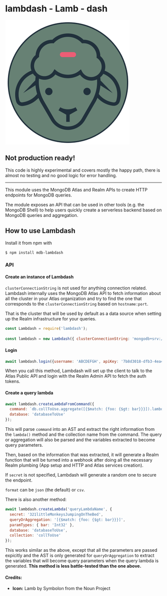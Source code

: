 # lambdash - Lamb - dash

![Lamb-dash](resources/lamb-.png)

## Not production ready!

This code is highly experimental and covers mostly the happy path, there is almost no testing and no good logic for error handling.

---

This module uses the MongoDB Atlas and Realm APIs to create HTTP endpoints for MongoDB queries.

The module exposes an API that can be used in other tools (e.g. the MongoDB Shell) to help users quickly create a
serverless backend based on MongoDB queries and aggregation.

## How to use Lambdash

Install it from npm with

```
$ npm install mdb-lambdash
```

### API

#### Create an instance of Lambdash

`clusterConnectionString` is not used for anything connection related. Lambdash internally uses the
MongoDB Atlas API to fetch information about all the cluster in your Atlas organization and try to find
the one that corresponds to the `clusterConnectionString` based on `hostname:port`.

That is the cluster that will be used by default as a data source when setting up the Realm infrastructure
for your queries.

```javascript
const Lambdash = require('lambdash');

const lambdash = new Lambdash({ clusterConnectionString: 'mongodb+srv://some.url?options' });

```
#### Login

```javascript
await lambdash.login({username: 'ABCDEFGH', apiKey: '7b8d3018-dfb3-4ea4-8713-eb6d23438f1d'});
```

When you call this method, Lambdash will set up the client to talk to the Atlas Public API and
login with the Realm Admin API to fetch the auth tokens.
#### Create a query lambda

```javascript
await lambdash.createLambdaFromCommand({
  command: `db.collToUse.aggregate([{$match: {foo: {$gt: bar}}}]).lambda({name: 'queryLambdaName', paramTypes: {bar: 'Int32'}, secret: '321littleMonkeysJumpingOnTheBed', format: 'csv'})`,
  database: 'databaseToUse'
});
```

This will parse `command` into an AST and extract the right information from the `lambda()` method and the collection name from the command.
The query or aggregation will also be parsed and the variables extracted to become query parameters.

Then, based on the information that was extracted, it will generate a Realm function that will be turned into a webhook after doing all the
necessary Realm plumbing (App setup and HTTP and Atlas services creation).

If `secret` is not specified, Lambdash will generate a random one to secure the endpoint.

`format` can be `json` (the default) or `csv`.

There is also another method:

```javascript
await lambdash.createLambda('queryLambdaName', {
  secret: '321littleMonkeysJumpingOnTheBed',
  queryOrAggregation: '[{$match: {foo: {$gt: bar}}}]',
  paramTypes: { bar: 'Int32' },
  database: 'databaseToUse',
  collection: 'collToUse'
});
```
This works similar as the above, except that all the parameters are passed expicitly and the AST is only generated for `queryOrAggregation`
to extract the variables that will become query parameters when the query lambda is generated. **This method is less battle-tested than the one above.**

#### Credits:
 * **Icon:** Lamb by Symbolon from the Noun Project
